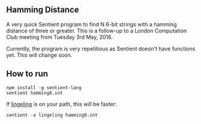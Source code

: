 ## Hamming Distance

A very quick Sentient program to find N 6-bit strings with a hamming distance of
three or greater. This is a follow-up to a London Computation Club meeting from
Tuesday 3rd May, 2016.

Currently, the program is very repetitious as Sentient doesn't have functions
yet. This will change soon.

## How to run

```
npm install -g sentient-lang
sentient hamming8.snt
```

If [lingeling](http://fmv.jku.at/lingeling/) is on your path, this will be faster:

```
sentient -a lingeling hamming8.snt
```
